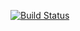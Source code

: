 [![Build Status](https://travis-ci.org/Imaraika/backend-blog-api.svg?branch=develop)](https://travis-ci.org/Imaraika/backend-blog-api)
